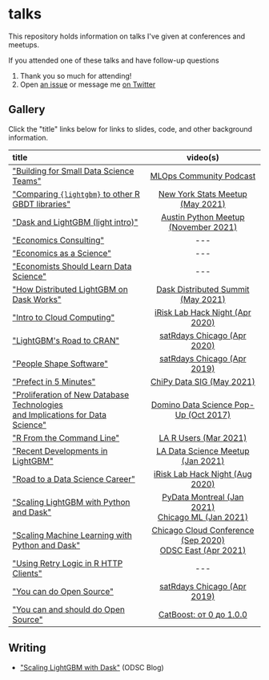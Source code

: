 # talks

This repository holds information on talks I've given at conferences and meetups.

If you attended one of these talks and have follow-up questions

1. Thank you so much for attending!
2. Open [an issue](https://github.com/jameslamb/talks/issues) or message me [on Twitter](https://twitter.com/_jameslamb)

## Gallery

Click the "title" links below for links to slides, code, and other background information.

| title                                                                                   | video(s)                                |
|:----------------------------------------------------------------------------------------|:---------------------------------------:|
|["Building for Small Data Science Teams"][36]                                            | [MLOps Community Podcast][37]           |
|["Comparing `{lightgbm}` to other R GBDT libraries"][26]                                 | [New York Stats Meetup (May 2021)][27]  |
|["Dask and LightGBM (light intro)"][34]                                                  | [Austin Python Meetup (November 2021)][35]  |
|["Economics Consulting"][14]                                                             | ---                                     |
|["Economics as a Science"][13]                                                           | ---                                     |
|["Economists Should Learn Data Science"][18]                                             | ---                                     |
|["How Distributed LightGBM on Dask Works"][29]                                           | [Dask Distributed Summit (May 2021)][30]|
|["Intro to Cloud Computing"][15]                                                         | [iRisk Lab Hack Night (Apr 2020)][16]   |
|["LightGBM's Road to CRAN"][7]                                                           | [satRdays Chicago (Apr 2020)][8]        |
|["People Shape Software"][9]                                                             | [satRdays Chicago (Apr 2019)][10]       |
|["Prefect in 5 Minutes"][28]                                                             | [ChiPy Data SIG (May 2021)][31]         |
|["Proliferation of New Database Technologies <br>and Implications for Data Science"][11] | [Domino Data Science Pop-Up (Oct 2017)][12] |
|["R From the Command Line"][23]                                                          | [LA R Users (Mar 2021)][24]             |
|["Recent Developments in LightGBM"][19]                                                  | [LA Data Science Meetup (Jan 2021)][20] |
|["Road to a Data Science Career"][3]                                                     | [iRisk Lab Hack Night (Aug 2020)][4]    |
|["Scaling LightGBM with Python and Dask"][5]                                             | [PyData Montreal (Jan 2021)][21]<br>[Chicago ML (Jan 2021)][22] |
|["Scaling Machine Learning with Python and Dask"][5]                                     | [Chicago Cloud Conference (Sep 2020)][6]<br>[ODSC East (Apr 2021)][25]|
|["Using Retry Logic in R HTTP Clients"][17]                                              | ---                                     |
|["You can do Open Source"][1]                                                            | [satRdays Chicago (Apr 2019)][2]        |
|["You can and should do Open Source"][32]                                                | [CatBoost: от 0 до 1.0.0][33]           |

[1]: ./you-can-do-open-source
[2]: https://www.youtube.com/watch?v=quFhQvizBE8&t=4h35m15s
[3]: ./road-to-a-data-science-career
[4]: https://www.youtube.com/watch?v=-WCa_MjJZ9I
[5]: ./dask-machine-learning
[6]: https://www.youtube.com/watch?v=qglSZktDz40&t=1800s
[7]: ./lightgbm-road-to-cran
[8]: https://www.youtube.com/watch?v=xA7l7N2ktFk&feature=youtu.be&t=6236
[9]: ./people-shape-software
[10]: https://www.youtube.com/watch?v=quFhQvizBE8&t=2h24m30s
[11]: ./proliferation-of-new-database-technologies
[12]: https://dominodatalab.wistia.com/medias/0z04na8njm
[13]: ./economics-as-a-science
[14]: ./economic-consulting
[15]: ./cloud-intro
[16]: https://www.youtube.com/watch?v=495GqB_xcqE
[17]: ./chi-r-collab-httr
[18]: ./econ-learn-data-science
[19]: ./recent-developments-in-lightgbm
[20]: https://www.youtube.com/watch?list=PLVwJeG_Q73i7UpMciUK7ckTD8zQc7oT0W&v=5nKSMXBFhes&feature=emb_title
[21]: https://www.youtube.com/watch?v=vajaT1FNP6I
[22]: https://www.youtube.com/watch?v=hK4fiXz8zXM
[23]: ./r-from-the-command-line
[24]: https://www.youtube.com/watch?v=5kmUE-qHziA
[25]: https://www.youtube.com/watch?v=8kKVrJC7op4
[26]: ./comparing-lightgbm-to-other-r-gbdt-libraries
[27]: https://www.youtube.com/watch?v=z64JFJQR_J0
[28]: ./prefect-in-5-minutes
[29]: ./how-distributed-lightgbm-on-dask-works
[30]: https://zoom.us/rec/share/2MDNheUjidMT7EOcVuD0qnCph3OGnk9Wjf6QZo-8YLO95bzCEHaiDH6I5LmeqXE.Y87S6St0o2DuG29G
[31]: https://www.youtube.com/watch?v=z7v40C99wO4&t=3415s
[32]: ./you-can-and-should-do-open-source
[33]: https://www.youtube.com/watch?v=ObzrXjqWcTY&t=9200s
[34]: ./dask-lightgbm-short-talk
[35]: https://www.youtube.com/watch?v=Yh-jK497VZU
[36]: ./building-for-small-data-science-teams
[37]: https://www.youtube.com/watch?v=yAsPfhI5Jd8

## Writing

* ["Scaling LightGBM with Dask"](https://opendatascience.com/scaling-lightgbm-with-dask/) (ODSC Blog)
